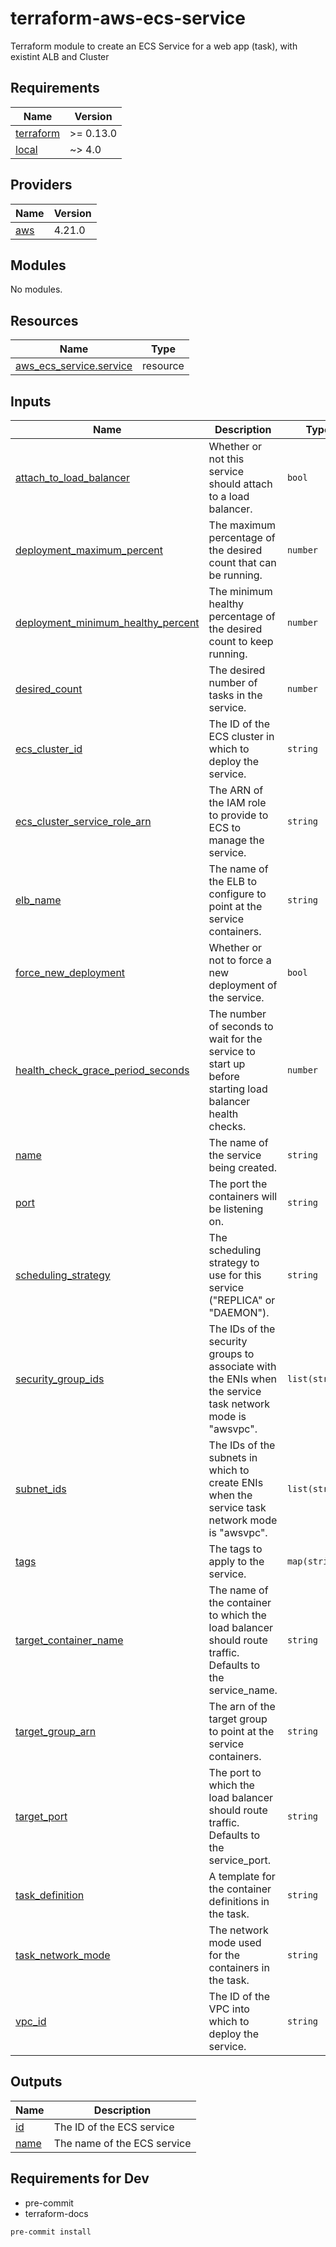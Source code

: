 # terraform-aws-ecs-service

Terraform module to create an ECS Service for a web app (task), with existint ALB and Cluster 

<!-- BEGINNING OF PRE-COMMIT-TERRAFORM DOCS HOOK -->
## Requirements

| Name | Version |
|------|---------|
| <a name="requirement_terraform"></a> [terraform](#requirement\_terraform) | >= 0.13.0 |
| <a name="requirement_local"></a> [local](#requirement\_local) | ~> 4.0 |

## Providers

| Name | Version |
|------|---------|
| <a name="provider_aws"></a> [aws](#provider\_aws) | 4.21.0 |

## Modules

No modules.

## Resources

| Name | Type |
|------|------|
| [aws_ecs_service.service](https://registry.terraform.io/providers/hashicorp/aws/latest/docs/resources/ecs_service) | resource |

## Inputs

| Name | Description | Type | Default | Required |
|------|-------------|------|---------|:--------:|
| <a name="input_attach_to_load_balancer"></a> [attach\_to\_load\_balancer](#input\_attach\_to\_load\_balancer) | Whether or not this service should attach to a load balancer. | `bool` | `true` | no |
| <a name="input_deployment_maximum_percent"></a> [deployment\_maximum\_percent](#input\_deployment\_maximum\_percent) | The maximum percentage of the desired count that can be running. | `number` | `200` | no |
| <a name="input_deployment_minimum_healthy_percent"></a> [deployment\_minimum\_healthy\_percent](#input\_deployment\_minimum\_healthy\_percent) | The minimum healthy percentage of the desired count to keep running. | `number` | `50` | no |
| <a name="input_desired_count"></a> [desired\_count](#input\_desired\_count) | The desired number of tasks in the service. | `number` | `3` | no |
| <a name="input_ecs_cluster_id"></a> [ecs\_cluster\_id](#input\_ecs\_cluster\_id) | The ID of the ECS cluster in which to deploy the service. | `string` | n/a | yes |
| <a name="input_ecs_cluster_service_role_arn"></a> [ecs\_cluster\_service\_role\_arn](#input\_ecs\_cluster\_service\_role\_arn) | The ARN of the IAM role to provide to ECS to manage the service. | `string` | `null` | no |
| <a name="input_elb_name"></a> [elb\_name](#input\_elb\_name) | The name of the ELB to configure to point at the service containers. | `string` | `null` | no |
| <a name="input_force_new_deployment"></a> [force\_new\_deployment](#input\_force\_new\_deployment) | Whether or not to force a new deployment of the service. | `bool` | `false` | no |
| <a name="input_health_check_grace_period_seconds"></a> [health\_check\_grace\_period\_seconds](#input\_health\_check\_grace\_period\_seconds) | The number of seconds to wait for the service to start up before starting load balancer health checks. | `number` | `0` | no |
| <a name="input_name"></a> [name](#input\_name) | The name of the service being created. | `string` | n/a | yes |
| <a name="input_port"></a> [port](#input\_port) | The port the containers will be listening on. | `string` | `null` | no |
| <a name="input_scheduling_strategy"></a> [scheduling\_strategy](#input\_scheduling\_strategy) | The scheduling strategy to use for this service ("REPLICA" or "DAEMON"). | `string` | `"REPLICA"` | no |
| <a name="input_security_group_ids"></a> [security\_group\_ids](#input\_security\_group\_ids) | The IDs of the security groups to associate with the ENIs when the service task network mode is "awsvpc". | `list(string)` | `[]` | no |
| <a name="input_subnet_ids"></a> [subnet\_ids](#input\_subnet\_ids) | The IDs of the subnets in which to create ENIs when the service task network mode is "awsvpc". | `list(string)` | `[]` | no |
| <a name="input_tags"></a> [tags](#input\_tags) | The tags to apply to the service. | `map(string)` | `{}` | no |
| <a name="input_target_container_name"></a> [target\_container\_name](#input\_target\_container\_name) | The name of the container to which the load balancer should route traffic. Defaults to the service\_name. | `string` | `null` | no |
| <a name="input_target_group_arn"></a> [target\_group\_arn](#input\_target\_group\_arn) | The arn of the target group to point at the service containers. | `string` | `null` | no |
| <a name="input_target_port"></a> [target\_port](#input\_target\_port) | The port to which the load balancer should route traffic. Defaults to the service\_port. | `string` | `null` | no |
| <a name="input_task_definition"></a> [task\_definition](#input\_task\_definition) | A template for the container definitions in the task. | `string` | n/a | yes |
| <a name="input_task_network_mode"></a> [task\_network\_mode](#input\_task\_network\_mode) | The network mode used for the containers in the task. | `string` | `"awsvpc"` | no |
| <a name="input_vpc_id"></a> [vpc\_id](#input\_vpc\_id) | The ID of the VPC into which to deploy the service. | `string` | n/a | yes |

## Outputs

| Name | Description |
|------|-------------|
| <a name="output_id"></a> [id](#output\_id) | The ID of the ECS service |
| <a name="output_name"></a> [name](#output\_name) | The name of the ECS service |
<!-- END OF PRE-COMMIT-TERRAFORM DOCS HOOK -->

## Requirements for Dev

- pre-commit
- terraform-docs

```sh
pre-commit install
```
